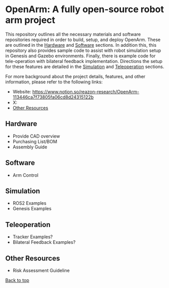 # OpenArm: A fully open-source robot arm project
This repository outlines all the necessary materials and software repositories required in order to build, setup, and deploy OpenArm. These are outlined in the [Hardware](#Hardware) and [Software](#Software) sections. In addition this, this repository also provides sample code to assist with robot simulation setup in Genesis and Gazebo environments. Finally, there is example code for tele-operation with bilateral feedback implementation. Directions the setup for these features are detailed in the [Simulation](#Simulation) and [Teleoperation](#Teleoperation) sections.

For more background about the project details, features, and other information, please refer to the following links:
- Website: https://www.notion.so/reazon-research/OpenArm-113446ca7f73805fa06cd8d24315122b
- X: 
- [Other Resources](#ssResources)

## Hardware
- Provide CAD overview
- Purchasing List/BOM
- Assembly Guide

## Software
- Arm Control

## Simulation
- ROS2 Examples
- Genesis Examples

## Teleoperation
- Tracker Examples?
- Bilateral Feedback Examples?

## Other Resources
- Risk Assessment Guideline

<a href="#top">Back to top</a>

